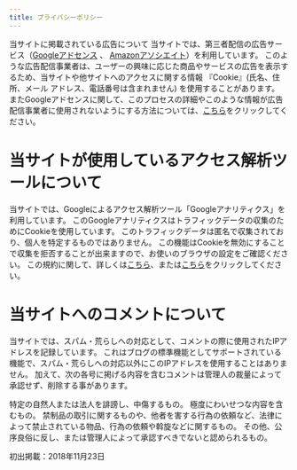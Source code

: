 ```yaml
---
title: プライバシーポリシー
---
```


当サイトに掲載されている広告について
当サイトでは、第三者配信の広告サービス（[Googleアドセンス](http://www.google.com/adsense/start/) 、 [Amazonアソシエイト](https://affiliate.amazon.co.jp/)）を利用しています。 このような広告配信事業者は、ユーザーの興味に応じた商品やサービスの広告を表示するため、当サイトや他サイトへのアクセスに関する情報 『Cookie』(氏名、住所、メール アドレス、電話番号は含まれません) を使用することがあります。 またGoogleアドセンスに関して、このプロセスの詳細やこのような情報が広告配信事業者に使用されないようにする方法については、[こちら](http://www.google.co.jp/policies/technologies/ads/)をクリックしてください。

# 当サイトが使用しているアクセス解析ツールについて
当サイトでは、Googleによるアクセス解析ツール「Googleアナリティクス」を利用しています。 このGoogleアナリティクスはトラフィックデータの収集のためにCookieを使用しています。 このトラフィックデータは匿名で収集されており、個人を特定するものではありません。 この機能はCookieを無効にすることで収集を拒否することが出来ますので、お使いのブラウザの設定をご確認ください。 この規約に関して、詳しくは[こちら](http://www.google.com/analytics/terms/jp.html)、または[こちら](https://www.google.com/intl/ja/policies/privacy/partners/)をクリックしてください。

# 当サイトへのコメントについて
当サイトでは、スパム・荒らしへの対応として、コメントの際に使用されたIPアドレスを記録しています。 これはブログの標準機能としてサポートされている機能で、スパム・荒らしへの対応以外にこのIPアドレスを使用することはありません。 加えて、次の各号に掲げる内容を含むコメントは管理人の裁量によって承認せず、削除する事があります。

特定の自然人または法人を誹謗し、中傷するもの。 極度にわいせつな内容を含むもの。 禁制品の取引に関するものや、他者を害する行為の依頼など、法律によって禁止されている物品、行為の依頼や斡旋などに関するもの。 その他、公序良俗に反し、または管理人によって承認すべきでないと認められるもの。

初出掲載：2018年11月23日
